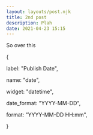 ```yaml
---
layout: layouts/post.njk
title: 2nd post
description: Plah
date: 2021-04-23 15:15
---
```

So over this



{

label: "Publish Date",

name: "date",

widget: "datetime",

date_format: "YYYY-MM-DD",

format: "YYYY-MM-DD HH:mm",

}